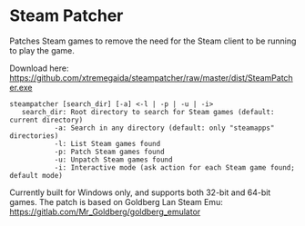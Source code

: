 # Steam Patcher
Patches Steam games to remove the need for the Steam client to be running to play the game.

Download here: https://github.com/xtremegaida/steampatcher/raw/master/dist/SteamPatcher.exe

```
steampatcher [search_dir] [-a] <-l | -p | -u | -i>
   search_dir: Root directory to search for Steam games (default: current directory)
           -a: Search in any directory (default: only "steamapps" directories)
           -l: List Steam games found
           -p: Patch Steam games found
           -u: Unpatch Steam games found
           -i: Interactive mode (ask action for each Steam game found; default mode)
```

Currently built for Windows only, and supports both 32-bit and 64-bit games.
The patch is based on Goldberg Lan Steam Emu: https://gitlab.com/Mr_Goldberg/goldberg_emulator
